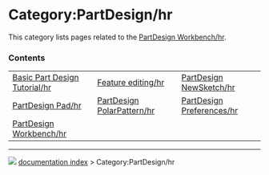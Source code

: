 # Category:PartDesign/hr
This category lists pages related to the [PartDesign Workbench/hr](PartDesign_Workbench/hr.md).

### Contents

|     |     |     |
| --- | --- | --- |
| [Basic Part Design Tutorial/hr](Basic_Part_Design_Tutorial/hr.md) | [Feature editing/hr](Feature_editing/hr.md) | [PartDesign NewSketch/hr](PartDesign_NewSketch/hr.md) |
| [PartDesign Pad/hr](PartDesign_Pad/hr.md) | [PartDesign PolarPattern/hr](PartDesign_PolarPattern/hr.md) | [PartDesign Preferences/hr](PartDesign_Preferences/hr.md) |
| [PartDesign Workbench/hr](PartDesign_Workbench/hr.md) |



---
![](images/Button_right.svg) [documentation index](../README.md) > Category:PartDesign/hr
